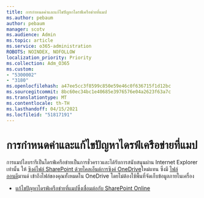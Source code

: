 ```yaml
---
title: การกําหนดค่าและแก้ไขปัญหาไดรฟ์เครือข่ายที่แมป
ms.author: pebaum
author: pebaum
manager: scotv
ms.audience: Admin
ms.topic: article
ms.service: o365-administration
ROBOTS: NOINDEX, NOFOLLOW
localization_priority: Priority
ms.collection: Adm_O365
ms.custom:
- "5300002"
- "3180"
ms.openlocfilehash: a47ee5cc3f8599c850e59e46c0f636715f1d12bc
ms.sourcegitcommit: 8bc60ec34bc1e40685e3976576e04a2623f63a7c
ms.translationtype: MT
ms.contentlocale: th-TH
ms.lasthandoff: 04/15/2021
ms.locfileid: "51817191"
---
```

# <a name="configure-and-troubleshoot-mapped-network-drives"></a>การกําหนดค่าและแก้ไขปัญหาไดรฟ์เครือข่ายที่แมป

การแมปไลบรารีเป็นไดรฟ์เครือข่ายเป็นการชั่วคราวและได้รับการสนับสนุนผ่าน Internet Explorer เท่านั้น ให้ [ซิงค์ไฟล์ SharePoint ด้วยไคลเอ็นต์การซิงค์ OneDrive](https://support.office.com/article/6de9ede8-5b6e-4503-80b2-6190f3354a88)ใหม่แทน ซึ่งมี [ไฟล์ออนดี](https://support.office.com/article/0e6860d3-d9f3-4971-b321-7092438fb38e)มานด์ เข้าถึงไฟล์ของคุณทั้งหมดใน OneDrive โดยไม่ต้องใช้พื้นที่จัดเก็บข้อมูลภายในเครื่อง

- [แก้ไขปัญหาไดรฟ์เครือข่ายที่แมปซึ่งเชื่อมต่อกับ SharePoint Online](https://docs.microsoft.com/sharepoint/support/administration/troubleshoot-mapped-network-drives)
